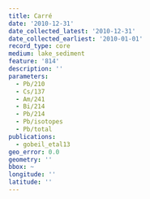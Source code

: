 ```yaml
---
title: Carré
date: '2010-12-31'
date_collected_latest: '2010-12-31'
date_collected_earliest: '2010-01-01'
record_type: core
medium: lake_sediment
feature: '814'
description: ''
parameters:
  - Pb/210
  - Cs/137
  - Am/241
  - Bi/214
  - Pb/214
  - Pb/isotopes
  - Pb/total
publications:
  - gobeil_etal13
geo_error: 0.0
geometry: ''
bbox: ~
longitude: ''
latitude: ''
---
```

